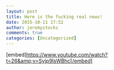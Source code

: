 ```yaml
---
layout: post
title: Here is the fucking real news!
date: 2015-10-11 17:52
author: jeremystocks
comments: true
categories: [Uncategorized]
---
```

[embed]https://www.youtube.com/watch?t=26&amp;v=Syjp9lsWBhc[/embed]
